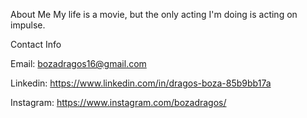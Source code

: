 About Me
My life is a movie, but the only acting I'm doing is acting on impulse.

Contact Info

Email: bozadragos16@gmail.com

Linkedin: https://www.linkedin.com/in/dragos-boza-85b9bb17a

Instagram: https://www.instagram.com/bozadragos/
